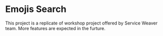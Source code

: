 # Emojis Search

This project is a replicate of workshop project offered by Service Weaver team. More features are expected in the furture.
